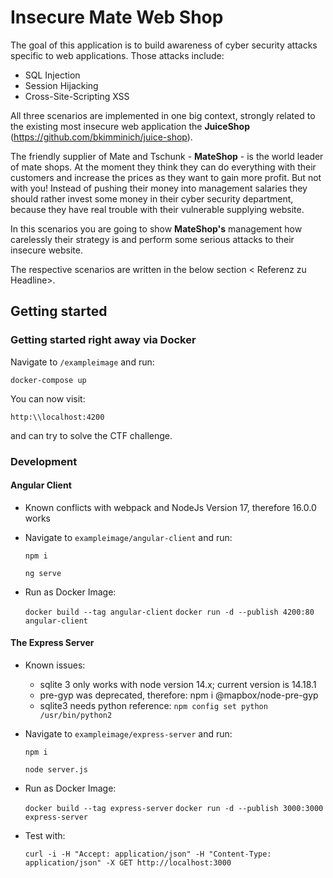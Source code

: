# Insecure Mate Web Shop

The goal of this application is to build awareness of cyber security attacks specific to web applications.
Those attacks include:
* SQL Injection
* Session Hijacking
* Cross-Site-Scripting XSS

All three scenarios are implemented in one big context, strongly related to the existing most insecure web application the **JuiceShop** (https://github.com/bkimminich/juice-shop).

The friendly supplier of Mate and Tschunk - **MateShop** - is the world leader of mate shops. At the moment they think they can do everything with their customers and increase the prices as they want to gain more profit. But not with you! 
Instead of pushing their money into management salaries they should rather invest some money in their cyber security department, because they have real trouble with their vulnerable supplying website. 

In this scenarios you are going to show **MateShop's** management how carelessly their strategy is and perform some serious attacks to their insecure website.

The respective scenarios are written in the below section < Referenz zu Headline>.

## Getting started

### Getting started right away via Docker

Navigate to `/exampleimage` and run:

`docker-compose up`

You can now visit:

`http:\\localhost:4200`

and can try to solve the CTF challenge.

### Development

#### Angular Client

* Known conflicts with webpack and NodeJs Version 17, therefore 16.0.0 works

* Navigate to `exampleimage/angular-client` and run: 

  `npm i`

  `ng serve` 

* Run as Docker Image:
  
  `docker build --tag angular-client`
  `docker run -d --publish 4200:80 angular-client`

#### The Express Server

* Known issues:

  * sqlite 3 only works with node version 14.x; current version is 14.18.1
  * pre-gyp was deprecated, therefore: npm i @mapbox/node-pre-gyp
  * sqlite3 needs python reference:  `npm config set python /usr/bin/python2`

* Navigate to `exampleimage/express-server` and run: 

  `npm i`

  `node server.js`

* Run as Docker Image:
  
  `docker build --tag express-server`
  `docker run -d --publish 3000:3000 express-server`

* Test with:

  `curl -i -H "Accept: application/json" -H "Content-Type: application/json" -X GET http://localhost:3000`
